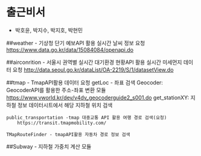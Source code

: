 # 출근비서
- 박호윤, 박지수, 박지호, 박현민

##weather - 기상청 단기 예보API 활용 실시간 날씨 정보 요청
    https://www.data.go.kr/data/15084084/openapi.do

##airconrition - 서울시 권역별 실시간 대기환경 현황API 활용 실시간 미세먼지 데이터 요청
    http://data.seoul.go.kr/dataList/OA-2219/S/1/datasetView.do

##tmap - TmapAPI활용 데이터 요청
    getLoc - 좌표 검색
        Geocoder: GeocoderAPI를 활용한 주소-좌표 변환 모듈
            https://www.vworld.kr/dev/v4dv_geocoderguide2_s001.do
        get_stationXY: 지하철 정보 데이터시트에서 해당 지하철 위치 검색
    
    public_transportation -tmap 대중교통 API 활용 여행 경로 검색(요청)
        https://transit.tmapmobility.com/

    TMapRouteFinder - tmapAPI활용 자동차 경로 정보 검색

##Subway - 지하철 가중치 계산 모듈
